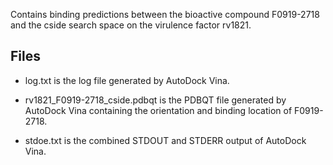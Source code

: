 Contains binding predictions between the bioactive compound F0919-2718 and the cside search space on the virulence factor rv1821.

## Files

- log.txt is the log file generated by AutoDock Vina.

- rv1821_F0919-2718_cside.pdbqt is the PDBQT file generated by AutoDock Vina containing the orientation and binding location of F0919-2718.

- stdoe.txt is the combined STDOUT and STDERR output of AutoDock Vina.

